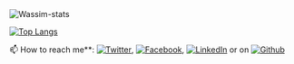 <img align="center" src="https://github-readme-stats.vercel.app/api?username=wassim31&show_icons=true&theme=dracula&line_height=27" alt="Wassim-stats"/>
  
[![Top Langs](https://github-readme-stats.vercel.app/api/top-langs/?username=wassim31)](https://github.com/anuraghazra/github-readme-stats)


📫 How to reach me**: [![Twitter][1.1]][1], [![Facebook][2.1]][2], [![LinkedIn][3.1]][3] or on [![Github][4.1]][4]

 
<!-- Icons -->

[1.1]: http://i.imgur.com/wWzX9uB.png (twitter icon without padding)
[2.1]: http://i.imgur.com/fep1WsG.png (facebook icon without padding)
[3.1]: https://raw.githubusercontent.com/MartinHeinz/MartinHeinz/master/linkedin-3-16.png (LinkedIn icon without padding)
[4.1]: http://i.imgur.com/9I6NRUm.png (github icon without padding)

<!-- Links to your social media accounts -->

[1]: https://twitter.com/oran_wassim
[2]: https://www.facebook.com/juste.wassim.75/
[3]: https://www.linkedin.com/in/wassimboussebha/
[4]: https://github.com/wassim31

